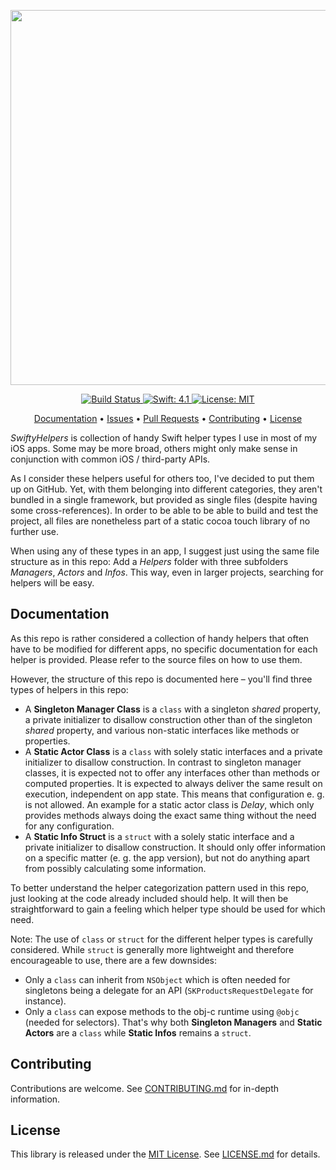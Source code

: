 <p align="center">
    <img src="https://raw.githubusercontent.com/piknotech/SwiftyHelpers/stable/Logo.png" width=600>
</p>

<p align="center">
    <a href="https://travis-ci.org/piknotech/SwiftyHelpers">
        <img src="https://travis-ci.org/piknotech/SwiftyHelpers.svg?branch=stable" alt="Build Status">
    </a>
    <a href="#">
        <img src="https://img.shields.io/badge/Swift-4.1-FFAC45.svg" alt="Swift: 4.1">
    </a>
    <a href="https://github.com/piknotech/SwiftyHelpers/blob/stable/LICENSE.md">
        <img src="https://img.shields.io/badge/License-MIT-lightgrey.svg" alt="License: MIT">
    </a>
</p>

<p align="center">
    <a href="#documentation">Documentation</a>
  • <a href="https://github.com/piknotech/SwiftyHelpers/issues">Issues</a>
  • <a href="https://github.com/piknotech/SwiftyHelpers/pulls">Pull Requests</a>
  • <a href="#contributing">Contributing</a>
  • <a href="#license">License</a>
</p>

*SwiftyHelpers* is collection of handy Swift helper types I use in most of my iOS apps. Some may be more broad, others might only make sense in conjunction with common iOS / third-party APIs.

As I consider these helpers useful for others too, I've decided to put them up on GitHub. Yet, with them belonging into different categories, they aren't bundled in a single framework, but provided as single files (despite having some cross-references). In order to be able to be able to build and test the project, all files are nonetheless part of a static cocoa touch library of no further use.

When using any of these types in an app, I suggest just using the same file structure as in this repo: Add a *Helpers* folder with three subfolders *Managers*, *Actors* and *Infos*. This way, even in larger projects, searching for helpers will be easy.

## Documentation

As this repo is rather considered a collection of handy helpers that often have to be modified for different apps, no specific documentation for each helper is provided. Please refer to the source files on how to use them.

However, the structure of this repo is documented here – you'll find three types of helpers in this repo:
- A **Singleton Manager Class** is a `class` with a singleton *shared* property, a private initializer to disallow construction other than of the singleton *shared* property, and various non-static interfaces like methods or properties.
- A **Static Actor Class** is a `class` with solely static interfaces and a private initializer to disallow construction. In contrast to singleton manager classes, it is expected not to offer any interfaces other than methods or computed properties. It is expected to always deliver the same result on execution, independent on app state. This means that configuration e. g. is not allowed. An example for a static actor class is *Delay*, which only provides methods always doing the exact same thing without the need for any configuration.
- A **Static Info Struct** is a `struct` with a solely static interface and a private initializer to disallow construction. It should only offer information on a specific matter (e. g. the app version), but not do anything apart from possibly calculating some information.

To better understand the helper categorization pattern used in this repo, just looking at the code already included should help. It will then be straightforward to gain a feeling which helper type should be used for which need.

Note: The use of `class` or `struct` for the different helper types is carefully considered. While `struct` is generally more lightweight and therefore encourageable to use, there are a few downsides:
- Only a `class` can inherit from `NSObject` which is often needed for singletons being a delegate for an API (`SKProductsRequestDelegate` for instance).
- Only a `class` can expose methods to the obj-c runtime using `@objc` (needed for selectors). 
That's why both **Singleton Managers** and **Static Actors** are a `class` while **Static Infos** remains a `struct`.

## Contributing

Contributions are welcome. See [CONTRIBUTING.md](https://github.com/piknotech/SwiftyHelpers/blob/stable/CONTRIBUTING.md) for in-depth information.

## License
This library is released under the [MIT License](http://opensource.org/licenses/MIT). See [LICENSE.md](https://github.com/piknotech/SwiftyHelpers/blob/stable/LICENSE.md) for details.
